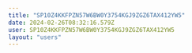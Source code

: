 ```yaml
---
title: "SP10Z4KKFPZN57W6BW0Y3754KGJ9ZGZ6TAX412YW5"
date: 2024-02-26T08:32:16.579Z
user: SP10Z4KKFPZN57W6BW0Y3754KGJ9ZGZ6TAX412YW5
layout: "users"
---
```

    
